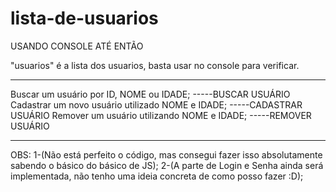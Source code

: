 # lista-de-usuarios
USANDO CONSOLE ATÉ ENTÃO

"usuarios" é a lista dos usuarios, basta usar no console para verificar.

****************************************************************************
Buscar um usuário por ID, NOME ou IDADE; -----BUSCAR USUÁRIO
Cadastrar um novo usuário utilizado NOME e IDADE; -----CADASTRAR USUÁRIO
Remover um usuário utilizando NOME e IDADE; -----REMOVER USUÁRIO
****************************************************************************

OBS:
1-(Não está perfeito o código, mas consegui fazer isso absolutamente sabendo o básico do básico de JS);
2-(A parte de Login e Senha ainda será implementada, não tenho uma ideia concreta de como posso fazer :D);
